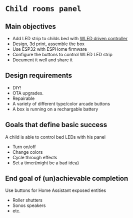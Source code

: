 # `Child rooms panel`

## Main objectives
- Add LED strip to childs bed with [WLED driven controller](https://www.aliexpress.com/item/1005006157192935.html)
- Design, 3d print, assemble the box
- Use ESP32 with ESPHome firmware
- Configure the buttons to control WLED LED strip
- Document it well and share it

## Design requirements
- DIY!
- OTA upgrades.
- Repairable
- A variety of different type/color arcade buttons
- A box is running on a rechargable battery

## Goals that define basic success
  A child is able to control bed LEDs with his panel
  - Turn on/off
  - Change colors
  - Cycle through effects
  - Set a timer(might be a bad idea)

## End goal of (un)achievable completion
Use buttons for Home Assistant exposed entities
- Roller shutters
- Sonos speakers
- etc.
